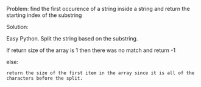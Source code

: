 Problem:
find the first occurence of a string inside a string and return the starting index of the substring

Solution:

Easy Python.
Split the string based on the substring.

If return size of the array is 1 then there was no match and return -1

else:

    return the size of the first item in the array since it is all of the characters before the split.
